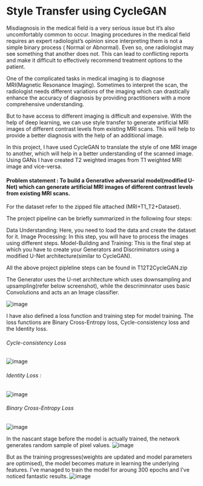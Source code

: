 # Style Transfer using CycleGAN

Misdiagnosis in the medical field is a very serious issue but it’s also uncomfortably common to occur. Imaging procedures in the medical field requires an expert radiologist’s opinion since interpreting them is not a simple binary process ( Normal or Abnormal). Even so, one radiologist may see something that another does not. This can lead to conflicting reports and make it difficult to effectively recommend treatment options to the patient.

One of the complicated tasks in medical imaging is to diagnose MRI(Magnetic Resonance Imaging). Sometimes to interpret the scan, the radiologist needs different variations of the imaging which can drastically enhance the accuracy of diagnosis by providing practitioners with a more comprehensive understanding.
 
But to have access to different imaging is difficult and expensive. With the help of deep learning, we can use style transfer to generate artificial MRI images of different contrast levels from existing MRI scans. This will help to provide a better diagnosis with the help of an additional image.

 
In this project, I have used CycleGAN to translate the style of one MRI image to another, which will help in a better understanding of the scanned image. Using GANs I have created T2 weighted images from T1 weighted MRI image and vice-versa.

#### Problem statement : To build a Generative adversarial model(modified U-Net) which can generate artificial MRI images of different contrast levels from existing MRI scans.
 
For the dataset refer to the zipped file attached (MRI+T1_T2+Dataset).


The project pipeline can be briefly summarized in the following four steps:

Data Understanding: Here, you need to load the data and create the dataset for it.
Image Processing: In this step, you will have to process the images using different steps.
Model-Building and Training: This is the final step at which you have to create your Generators and Discriminators using a modified U-Net architecture(similar to CycleGAN).

All the above project pipleline steps can be found in T12T2CycleGAN.zip

The Generator uses the U-net architecture which uses downsampling and upsampling(refer below screenshot), while the descriminnator uses basic Convolutions and acts an an Image classifier.

![image](https://user-images.githubusercontent.com/108930510/184673599-0e8a0a3c-6e60-4796-b694-eedc68adfc91.png)

 I have also defined a loss function and training step for model training. The loss functions are Binary Cross-Entropy loss, Cycle-consistency loss and the Identity loss.
 
 ###### Cycle-consistency Loss
 ![image](https://user-images.githubusercontent.com/108930510/184674361-8bf5bab9-dde3-47ed-8fd6-7abebfc8df83.png)

###### Identity Loss : 
![image](https://user-images.githubusercontent.com/108930510/184674396-3f3d248d-a4d5-49fe-afd6-e5a90ab0f7b3.png)

###### Binary Cross-Entropy Loss
![image](https://user-images.githubusercontent.com/108930510/184674637-79303112-584b-4451-bc2e-70f8561e9b72.png)

In the nascant stage before the model is actually trained, the network generates random sample of pixel values.
![image](https://user-images.githubusercontent.com/108930510/184675229-95eecc60-520c-47fc-9ab1-c2d7ecef118b.png)

But as the training progresses(weights are updated and model parameters are optimised), the model becomes mature in learning the underlying features. I've managed to train the model for aroung 300 epochs and I've noticed fantastic results.
![image](https://user-images.githubusercontent.com/108930510/184675596-87cb5393-3260-4a26-b0cd-ad595c0e8323.png)


